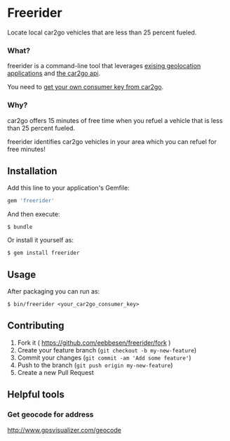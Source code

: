 # Freerider

Locate local car2go vehicles that are less than 25 percent fueled.


### What?
freerider is a command-line tool that leverages [exising geolocation applications](http://apple.stackexchange.com/questions/60152/is-there-a-way-to-access-a-macs-geolocationfrom-terminal) and [the car2go api](https://code.google.com/p/car2go/wiki/index_v2_1).

You need to [get your own consumer key from car2go](https://www.car2go.com/en/austin/car2go-apps/).

### Why?
car2go offers 15 minutes of free time when you refuel a vehicle that is less than 25 percent fueled.

freerider identifies car2go vehicles in your area which you can refuel for free minutes!

## Installation

Add this line to your application's Gemfile:

```ruby
gem 'freerider'
```

And then execute:

    $ bundle

Or install it yourself as:

    $ gem install freerider

## Usage

After packaging you can run as:

    $ bin/freerider <your_car2go_consumer_key>

## Contributing

1. Fork it ( https://github.com/eebbesen/freerider/fork )
2. Create your feature branch (`git checkout -b my-new-feature`)
3. Commit your changes (`git commit -am 'Add some feature'`)
4. Push to the branch (`git push origin my-new-feature`)
5. Create a new Pull Request


## Helpful tools
### Get geocode for address
http://www.gpsvisualizer.com/geocode